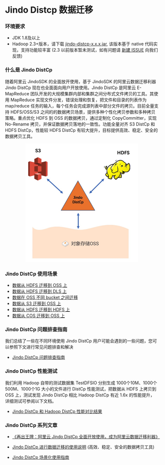 # Jindo Distcp 数据迁移

### 环境要求
* JDK 1.8及以上
* Hadoop 2.3+版本，请下载 [jindo-distcp-x.x.x.jar](../jindosdk_download.md), 该版本基于 native 代码实现，支持功能较丰富
(2.3 以前版本暂未测试，如有问题请 [新建 ISSUE](https://github.com/aliyun/alibabacloud-jindo-sdk/issues/new) 向我们反馈)

### 什么是 Jindo DistCp
随着阿里云 JindoSDK 的全面放开使用，基于 JindoSDK 的阿里云数据迁移利器 Jindo DistCp 现在也全面面向用户开放使用。Jindo DistCp 是阿里云 E-MapReduce 团队开发的大规模集群内部和集群之间分布式文件拷贝的工具。其使用 MapReduce 实现文件分发，错误处理和恢复，把文件和目录的列表作为 map/reduce 任务的输入，每个任务会完成源列表中部分文件的拷贝。目前全量支持 HDFS/OSS/S3 之间的的数据拷贝场景，提供多种个性化拷贝参数和多种拷贝策略。重点优化 HDFS 到 OSS 的数据拷贝，通过定制化 CopyCommitter，实现 No-Rename 拷贝，并保证数据拷贝落地的一致性。功能全量对齐 S3 DistCp 和 HDFS DistCp，性能较 HDFS DistCp 有较大提升，目标提供高效、稳定、安全的数据拷贝工具。

<div align=center>
<img src="../../image/jindo_distcp.png" width = "370" height = "390" />
</div>

### Jindo DistCp 使用场景

* [数据从 HDFS 迁移到 OSS 上](jindo_distcp_on_hdfs_to_oss.md)
* [数据从 HDFS 迁移到 DLS 上](jindo_distcp_how_to_hdfs_to_dls.md)
* [数据在 OSS 不同 bucket 之间迁移](jindo_distcp_on_oss_to_oss.md)
* [数据从 S3 迁移到 OSS 上](jindo_distcp_on_s3_to_oss.md)
* [数据从 HDFS 迁移到 HDFS 上](jindo_distcp_on_hdfs_to_hdfs.md)
* [数据从 COS 迁移到 OSS 上](jindo_distcp_on_cos_to_oss.md)

### Jindo DistCp 问题排查指南
我们总结了一些在不同环境使用 Jindo DistCp 用户可能会遇到的一些问题，您可以参照下文进行常见问题排查和解决
* [Jindo DistCp 问题排查指南](jindo_distcp_QA.md)

### Jindo DistCp 性能测试
我们利用 Hadoop 自带的测试数据集 TestDFSIO 分别生成 1000个10M、1000个500M、1000个1G 大小的文件进行 DistCp 性能测试，把数据从 HDFS 上拷贝到 OSS 上，测试发现 Jindo DistCp 相比 Hadoop DistCp 有近 1.6x 的性能提升，详细测试可参阅以下文档。
* [Jindo DistCp 和 Hadoop DistCp 性能对比结果](jindo_distcp_vs_hadoop_distcp.md)

### Jindo DistCp 系列文章
* [《再出王牌：阿里云 Jindo DistCp 全面开放使用，成为阿里云数据迁移利器》](https://developer.aliyun.com/article/767803)

* [Jindo DistCp 进行数据迁移的使用说明](jindo_distcp_how_to.md) (高效、稳定、安全的数据拷贝工具)

* [Jindo DistCp 场景化使用指南](jindo_distcp_scenario_guidance.md)
